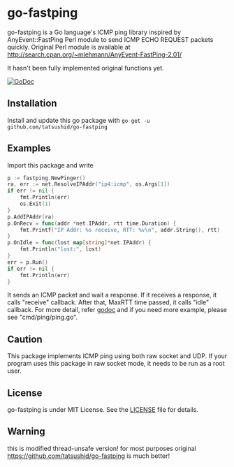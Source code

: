 go-fastping
===========

go-fastping is a Go language's ICMP ping library inspired by AnyEvent::FastPing
Perl module to send ICMP ECHO REQUEST packets quickly. Original Perl module is
available at
http://search.cpan.org/~mlehmann/AnyEvent-FastPing-2.01/

It hasn't been fully implemented original functions yet.

[![GoDoc](https://godoc.org/github.com/tatsushid/go-fastping?status.svg)](https://godoc.org/github.com/tatsushid/go-fastping)

## Installation

Install and update this go package with `go get -u github.com/tatsushid/go-fastping`

## Examples

Import this package and write

```go
p := fastping.NewPinger()
ra, err := net.ResolveIPAddr("ip4:icmp", os.Args[1])
if err != nil {
	fmt.Println(err)
	os.Exit(1)
}
p.AddIPAddr(ra)
p.OnRecv = func(addr *net.IPAddr, rtt time.Duration) {
	fmt.Printf("IP Addr: %s receive, RTT: %v\n", addr.String(), rtt)
}
p.OnIdle = func(lost map[string]*net.IPAddr) {
	fmt.Println("lost:", lost)
}
err = p.Run()
if err != nil {
	fmt.Println(err)
}
```

It sends an ICMP packet and wait a response. If it receives a response, it
calls "receive" callback. After that, MaxRTT time passed, it calls "idle"
callback. For more detail, refer [godoc][godoc] and if you need more example,
please see "cmd/ping/ping.go".

## Caution
This package implements ICMP ping using both raw socket and UDP. If your program
uses this package in raw socket mode, it needs to be run as a root user.

## License
go-fastping is under MIT License. See the [LICENSE][license] file for details.

## Warning
this is modified thread-unsafe version! for most purposes original
https://github.com/tatsushid/go-fastping is much better!

[godoc]: http://godoc.org/github.com/kanocz/go-fastping
[license]: https://github.com/kanocz/go-fastping/blob/master/LICENSE
